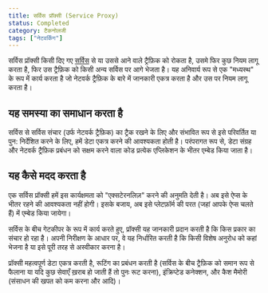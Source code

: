 ```yaml
---
title: सर्विस प्रॉक्सी (Service Proxy)
status: Completed
category: टैकनोलजी
tags: ["नेटवर्किंग"]
---
```


सर्विस प्रॉक्सी किसी दिए गए [सर्विस](/service/) से या उससे आने वाले ट्रैफ़िक को रोकता है,
उसमे फिर कुछ नियम लागू करता है, फिर उस ट्रैफ़िक को किसी अन्य सर्विस पर आगे भेजता है।
यह अनिवार्य रूप से एक "मध्यस्थ" के रूप में कार्य करता है जो नेटवर्क ट्रैफ़िक के बारे में जानकारी एकत्र करता है और उस पर नियम लागू करता है।

## यह समस्या का समाधान करता है

सर्विस से सर्विस संचार (उर्फ नेटवर्क ट्रैफ़िक) का ट्रैक रखने के लिए और
संभावित रूप से इसे परिवर्तित या पुन: निर्देशित करने के लिए, हमें डेटा एकत्र करने की आवश्यकता होती है।
परंपरागत रूप से, डेटा संग्रह और नेटवर्क ट्रैफ़िक प्रबंधन को सक्षम करने वाला कोड प्रत्येक एप्लिकेशन के भीतर एम्बेड किया जाता है।

## यह कैसे मदद करता है

एक सर्विस प्रॉक्सी हमें इस कार्यक्षमता को "एक्सटेरनलिज़" करने की अनुमति देती है।
अब इसे ऐप्स के भीतर रहने की आवश्यकता नहीं होगी।
इसके बजाय, अब इसे प्लेटफ़ॉर्म की परत (जहां आपके ऐप्स चलते हैं) में एम्बेड किया जायेगा।

सर्विस के बीच गेटकीपर के रूप में कार्य करते हुए, प्रॉक्सी यह जानकारी प्रदान करती है कि किस प्रकार का संचार हो रहा है।
अपनी निरीक्षण के आधार पर, वे यह निर्धारित करती है कि किसी विशेष अनुरोध को कहां भेजना है या इसे पूरी तरह से अस्वीकार करना है।

प्रॉक्सी महत्वपूर्ण डेटा एकत्र करती है, रूटिंग का प्रबंधन करती है (सर्विस के बीच ट्रैफ़िक को समान रूप से फैलाना या यदि कुछ सेवाएँ ख़राब हो जाती हैं तो पुनः रूट करना),
इंक्रिप्टेड कनेक्शन, और कैश मैमोरी (संसाधन की खपत को कम करना और आदि)।
